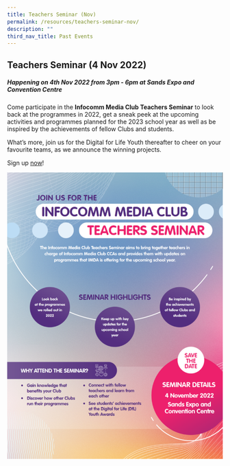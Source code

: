 ```yaml
---
title: Teachers Seminar (Nov)
permalink: /resources/teachers-seminar-nov/
description: ""
third_nav_title: Past Events
---
```


## Teachers Seminar (4 Nov 2022)
##### **Happening on 4th Nov 2022 from 3pm - 6pm at Sands Expo and Convention Centre**

Come participate in the **Infocomm Media Club Teachers Seminar** to look back at the programmes in 2022, get a sneak peek at the upcoming activities and programmes planned for the 2023 school year as well as be inspired by the achievements of fellow Clubs and students.

What’s more, join us for the Digital for Life Youth thereafter to cheer on your favourite teams, as we announce the winning projects.<br>

Sign up [now](https://go.gov.sg/teachersseminar2022)!

![](/images/events/workshops-and-exhibitions/Teachersseminar/Teachers%20Seminar%202022%20V3.png)